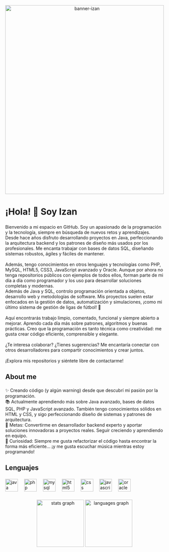 <div align="center">
  <img src="https://i.ibb.co/99YCLTGS/banner-izan.png" alt="banner-izan" width="100%" height="600px" style="display: block; object-fit: cover;"/>
</div>

###

<h1 align="left">¡Hola! 👋 Soy Izan</h1>

###

<p align="left">Bienvenido a mi espacio en GitHub. Soy un apasionado de la programación y la tecnología, siempre en búsqueda de nuevos retos y aprendizajes. Desde hace años disfruto desarrollando proyectos en Java, perfeccionando la arquitectura backend y los patrones de diseño más usados por los profesionales. Me encanta trabajar con bases de datos SQL, diseñando sistemas robustos, ágiles y fáciles de mantener.<br><br>Además, tengo conocimientos en otros lenguajes y tecnologías como PHP, MySQL, HTML5, CSS3, JavaScript avanzado y Oracle. Aunque por ahora no tenga repositorios públicos con ejemplos de todos ellos, forman parte de mi día a día como programador y los uso para desarrollar soluciones completas y modernas.<br>Además de Java y SQL, controlo programación orientada a objetos, desarrollo web y metodologías de software. Mis proyectos suelen estar enfocados en la gestión de datos, automatización y simulaciones, ¡como mi último sistema de gestión de ligas de fútbol! 🚀<br><br>Aquí encontrarás trabajo limpio, comentado, funcional y siempre abierto a mejorar. Aprendo cada día más sobre patrones, algoritmos y buenas prácticas. Creo que la programación es tanto técnica como creatividad: me gusta crear código eficiente, comprensible y elegante.<br><br>¿Te interesa colaborar? ¿Tienes sugerencias? Me encantaría conectar con otros desarrolladores para compartir conocimientos y crear juntos.<br><br>¡Explora mis repositorios y siéntete libre de contactarme!</p>

###

<h2 align="left">About me</h2>

###

<p align="left">✨ Creando código (y algún warning) desde que descubrí mi pasión por la programación.<br>📚 Actualmente aprendiendo más sobre Java avanzado, bases de datos SQL, PHP y JavaScript avanzado. También tengo conocimientos sólidos en HTML y CSS, y sigo perfeccionando diseño de sistemas y patrones de arquitectura.<br>🎯 Metas: Convertirme en desarrollador backend experto y aportar soluciones innovadoras a proyectos reales. Seguir creciendo y aprendiendo en equipo.<br>🎲 Curiosidad: Siempre me gusta refactorizar el código hasta encontrar la forma más eficiente... ¡y me gusta escuchar música mientras estoy programando!</p>

###

<h2 align="left">Lenguajes</h2>

###

<div align="left">
  <img src="https://cdn.jsdelivr.net/gh/devicons/devicon/icons/java/java-original.svg" height="40" alt="java logo"  />
  <img width="12" />
  <img src="https://cdn.jsdelivr.net/gh/devicons/devicon/icons/php/php-original.svg" height="40" alt="php logo"  />
  <img width="12" />
  <img src="https://cdn.jsdelivr.net/gh/devicons/devicon/icons/mysql/mysql-original.svg" height="40" alt="mysql logo"  />
  <img width="12" />
  <img src="https://cdn.jsdelivr.net/gh/devicons/devicon/icons/html5/html5-original.svg" height="40" alt="html5 logo"  />
  <img width="12" />
  <img src="https://cdn.jsdelivr.net/gh/devicons/devicon/icons/css3/css3-original.svg" height="40" alt="css logo"  />
  <img width="12" />
  <img src="https://cdn.jsdelivr.net/gh/devicons/devicon/icons/javascript/javascript-original.svg" height="40" alt="javascript logo"  />
  <img width="12" />
  <img src="https://cdn.jsdelivr.net/gh/devicons/devicon/icons/oracle/oracle-original.svg" height="40" alt="oracle logo"  />
</div>

###

<div align="center">
  <img src="https://github-readme-stats.vercel.app/api?username=Izanmc18&hide_title=false&hide_rank=false&show_icons=true&include_all_commits=true&count_private=true&disable_animations=false&theme=dracula&locale=en&hide_border=false&order=1" height="150" alt="stats graph"  />
  <img src="https://github-readme-stats.vercel.app/api/top-langs?username=Izanmc18&locale=en&hide_title=false&layout=compact&card_width=320&langs_count=5&theme=dracula&hide_border=false&order=2" height="150" alt="languages graph"  />
</div>

###
